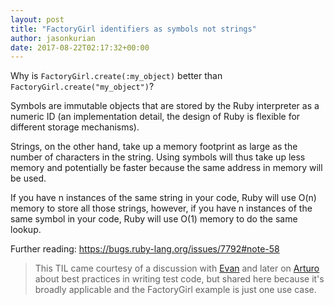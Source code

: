 ```yaml
---
layout: post
title: "FactoryGirl identifiers as symbols not strings"
author: jasonkurian
date: 2017-08-22T02:17:32+00:00
---
```


Why is `FactoryGirl.create(:my_object)` better than `FactoryGirl.create("my_object")`?

Symbols are immutable objects that are stored by the Ruby interpreter as a numeric ID (an implementation detail, the design of Ruby is flexible for different storage mechanisms). 

Strings, on the other hand, take up a memory footprint as large as the number of characters in the string. Using symbols will thus take up less memory and potentially be faster because the same address in memory will be used.

If you have n instances of the same string in your code, Ruby will use O(n) memory to store all those strings, however, if you have n instances of the same symbol in your code, Ruby will use O(1) memory to do the same lookup.

Further reading: https://bugs.ruby-lang.org/issues/7792#note-58

> This TIL came courtesy of a discussion with [Evan](https://til-engineering.nulogy.com/author/evanbrodie) and later on [Arturo](https://til-engineering.nulogy.com/author/arturopie) about best practices in writing test code, but shared here because it's broadly applicable and the FactoryGirl example is just one use case.
